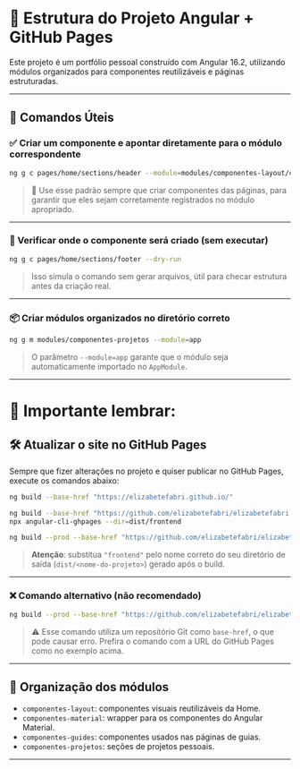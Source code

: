 # 📁 Estrutura do Projeto Angular + GitHub Pages

Este projeto é um portfólio pessoal construído com Angular 16.2, utilizando módulos organizados para componentes reutilizáveis e páginas estruturadas.

---

## 🚀 Comandos Úteis

### ✅ Criar um componente e apontar diretamente para o módulo correspondente

```bash
ng g c pages/home/sections/header --module=modules/componentes-layout/componentes-layout.module.ts
```

> 📝 Use esse padrão sempre que criar componentes das páginas, para garantir que eles sejam corretamente registrados no módulo apropriado.

---

### 🧪 Verificar onde o componente será criado (sem executar)

```bash
ng g c pages/home/sections/footer --dry-run
```

> Isso simula o comando sem gerar arquivos, útil para checar estrutura antes da criação real.

---

### 📦 Criar módulos organizados no diretório correto

```bash
ng g m modules/componentes-projetos --module=app
```

> O parâmetro `--module=app` garante que o módulo seja automaticamente importado no `AppModule`.

---

# 📍 Importante lembrar:
## 🛠️ Atualizar o site no GitHub Pages

Sempre que fizer alterações no projeto e quiser publicar no GitHub Pages, execute os comandos abaixo:

```bash
ng build --base-href "https://elizabetefabri.github.io/"

ng build --base-href "https://github.com/elizabetefabri/elizabetefabri.github.io.git"
npx angular-cli-ghpages --dir=dist/frontend

ng build --prod --base-href "https://github.com/elizabetefabri/elizabetefabri.github.io.git"
```

> **Atenção**: substitua `"frontend"` pelo nome correto do seu diretório de saída (`dist/<nome-do-projeto>`) gerado após o build.

---

### ❌ Comando alternativo (não recomendado)

```bash
ng build --prod --base-href "https://github.com/elizabetefabri/elizabetefabri.github.io.git"
```

> ⚠️ Esse comando utiliza um repositório Git como `base-href`, o que pode causar erro. Prefira o comando com a URL do GitHub Pages como no exemplo acima.

---

## 📌 Organização dos módulos

- `componentes-layout`: componentes visuais reutilizáveis da Home.
- `componentes-material`: wrapper para os componentes do Angular Material.
- `componentes-guides`: componentes usados nas páginas de guias.
- `componentes-projetos`: seções de projetos pessoais.

---

